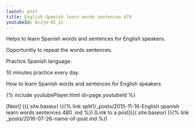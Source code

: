 ```yaml
---
layout: post
title: English Spanish learn words sentences 479 
youtubeId: 0cJjm-0I_2c
---
```

 
 
Helps to learn Spanish words and sentences for English speakers.

Opportunitiy to repeat the words sentences. 

Practice Spanish language. 
 
10 minutes practice every day. 
 
How to learn Spanish words and sentences for English speakers 
 
{% include youtubePlayer.html id=page.youtubeId %}

[Next] ({{ site.baseurl }}{% link split1/_posts/2015-11-16-English spanish learn words sentences 480 .md %})
[Link to a post]({{ site.baseurl }}{% link _posts/2016-07-26-name-of-post.md %})
